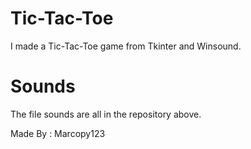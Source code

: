 # Tic-Tac-Toe
I made a Tic-Tac-Toe game from Tkinter and Winsound.

# Sounds
The file sounds are all in the repository above.

Made By : Marcopy123

